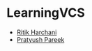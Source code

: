 # LearningVCS

- [Ritik Harchani](https://github.com/harchani-ritik)
- [Pratyush Pareek](https://github.com/PratyushPareek)


